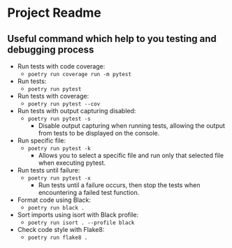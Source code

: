 # Project Readme

## Useful command which help to you testing and debugging process

- Run tests with code coverage:
  - `poetry run coverage run -m pytest`
- Run tests:
  - `poetry run pytest`
- Run tests with coverage:
  - `poetry run pytest --cov`
- Run tests with output capturing disabled:
  - `poetry run pytest -s`
    - Disable output capturing when running tests, allowing the output from tests to be displayed on the console.
- Run specific file:
  - `poetry run pytest -k`
    - Allows you to select a specific file and run only that selected file when executing pytest.
- Run tests until failure:
  - `poetry run pytest -x`
    - Run tests until a failure occurs, then stop the tests when encountering a failed test function.
- Format code using Black:
  - `poetry run black .`
- Sort imports using isort with Black profile:
  - `poetry run isort . --profile black`
- Check code style with Flake8:
  - `poetry run flake8 .`
